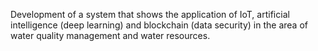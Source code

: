---
---

Development of a system that shows the application of IoT, artificial intelligence (deep learning) and blockchain (data security) in the area of water quality management and water resources.